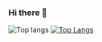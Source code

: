 ### Hi there 👋
![Top langs](https://github-readme-stats.vercel.app/api?username=piccori&count_private=true)
[![Top Langs](https://github-readme-stats.vercel.app/api/top-langs/?username=piccori)](https://github.com/anuraghazra/github-readme-stats)

